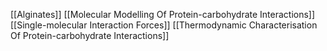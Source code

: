 [[Alginates]]
[[Molecular Modelling Of Protein-carbohydrate Interactions]]
[[Single-molecular Interaction Forces]]
[[Thermodynamic Characterisation Of Protein-carbohydrate Interactions]]
